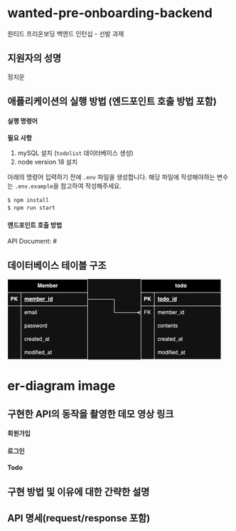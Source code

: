 # wanted-pre-onboarding-backend

원티드 프리온보딩 백엔드 인턴십 - 선발 과제

## 지원자의 성명

정지운

## 애플리케이션의 실행 방법 (엔드포인트 호출 방법 포함)

#### 실행 명령어

**필요 사항**

1. mySQL 설치 (`todolist` 데이터베이스 생성)
2. node version 18 설치

아래의 명령어 입력하기 전에 `.env` 파일을 생성합니다.
해당 파일에 작성해야하는 변수는 `.env.example`을 참고하여 작성해주세요.

```bash
$ npm install
$ npm run start
```

#### 엔드포인트 호출 방법

API Document: #

## 데이터베이스 테이블 구조

<img src="./src/document/todolist_erd.jpg" />

# er-diagram image

## 구현한 API의 동작을 촬영한 데모 영상 링크

#### 회원가입

#### 로그인

#### Todo

## 구현 방법 및 이유에 대한 간략한 설명

## API 명세(request/response 포함)
